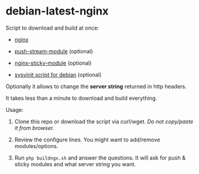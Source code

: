 # debian-latest-nginx

 Script to download and build at once:

  *  <a href="http://nginx.org/download">nginx</a>
  
  *  <a href="http://github.com/wandenberg/nginx-push-stream-module.git">push-stream-module</a> (optional)
  
  *  <a href="https://bitbucket.org/nginx-goodies/nginx-sticky-module-ng">nginx-sticky-module</a> (optional)
  
  *  <a href="https://github.com/Fleshgrinder/nginx-sysvinit-script.git">sysvinit script for debian</a> (optional)
  
  
Optionally it allows to change the <b>server string</b> returned in http headers.


It takes less than a minute to download and build everything.


Usage:

 1. Clone this repo or download the script via curl/wget. <i>Do not copy/paste it from browser.</i>

 2. Review the configure lines. You might want to add/remove modules/options.

 3. Run <code>php buildngx.sh</code> and answer the questions. It will ask for push & sticky modules and what server string you want.


